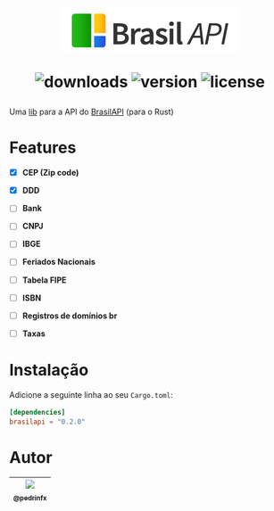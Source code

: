 <div align="center">
<h1>
<img src="https://raw.githubusercontent.com/BrasilAPI/BrasilAPI/main/public/brasilapi-logo-small.png" />

<div>

![downloads](https://img.shields.io/crates/dv/brasilapi?label=downloads%20)
![version](https://img.shields.io/crates/v/brasilapi?label=version%20)
![license](https://img.shields.io/crates/l/brasilapi)

</div>
</h1>

</div>

Uma [lib](https://crates.io/crates/brasilapi) para a API do [BrasilAPI](https://github.com/BrasilAPI/BrasilAPI) (para o Rust)

# Features
 - [x] **CEP (Zip code)**
 - [x] **DDD**
 - [ ] **Bank**
 - [ ] **CNPJ**
 - [ ] **IBGE**
 - [ ] **Feriados Nacionais**
 - [ ] **Tabela FIPE**
 - [ ] **ISBN**
 - [ ] **Registros de domínios br**
 - [ ] **Taxas**


# Instalação
Adicione a seguinte linha ao seu `Cargo.toml`:

```toml
[dependencies]
brasilapi = "0.2.0"
```

# Autor
<div align="center">

| [<img src="https://github.com/pedrinfx.png?size=115" width=115><br><sub>@pedrinfx</sub>](https://github.com/pedrinfx) |
| :-------------------------------------------------------------------------------------------------------------------: |


</div>